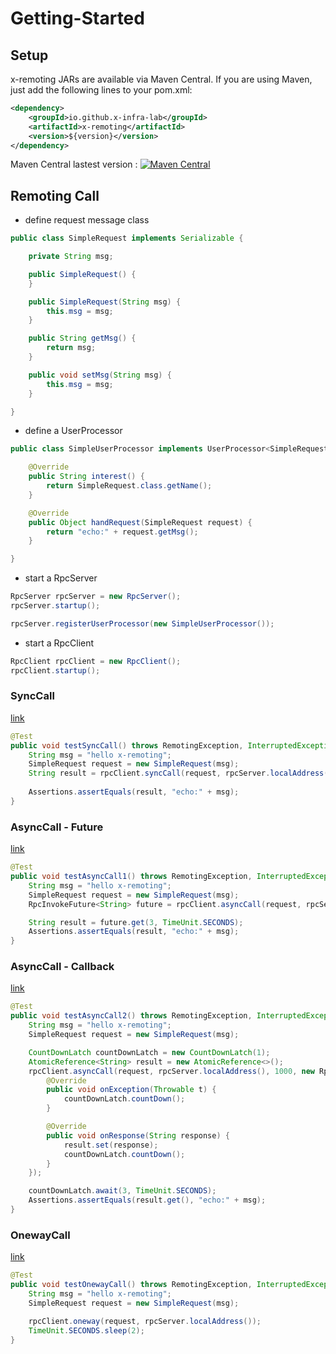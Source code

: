 # Getting-Started

## Setup
x-remoting JARs are available via Maven Central. If you are using Maven, just add the following lines to  your pom.xml:
```xml
<dependency>
    <groupId>io.github.x-infra-lab</groupId>
    <artifactId>x-remoting</artifactId>
    <version>${version}</version>
</dependency>
```

Maven Central lastest version :  [![Maven Central](https://img.shields.io/maven-central/v/io.github.x-infra-lab/x-remoting)](https://central.sonatype.com/artifact/io.github.x-infra-lab/x-remoting/)
## Remoting Call
* define request message class
```java
public class SimpleRequest implements Serializable {

	private String msg;

	public SimpleRequest() {
	}

	public SimpleRequest(String msg) {
		this.msg = msg;
	}

	public String getMsg() {
		return msg;
	}

	public void setMsg(String msg) {
		this.msg = msg;
	}

}

```
* define a UserProcessor
```java
public class SimpleUserProcessor implements UserProcessor<SimpleRequest> {

	@Override
	public String interest() {
		return SimpleRequest.class.getName();
	}

	@Override
	public Object handRequest(SimpleRequest request) {
		return "echo:" + request.getMsg();
	}

}
```
* start a RpcServer
```java
RpcServer rpcServer = new RpcServer();
rpcServer.startup();

rpcServer.registerUserProcessor(new SimpleUserProcessor());
```
* start a RpcClient
```java
RpcClient rpcClient = new RpcClient();
rpcClient.startup();
```
### SyncCall
[link](https://github.com/x-infra-lab/x-remoting/blob/main/src/test/java/io/github/xinfra/lab/remoting/rpc/client/RpcClientTest.java#L50)
```java
@Test
public void testSyncCall() throws RemotingException, InterruptedException {
    String msg = "hello x-remoting";
    SimpleRequest request = new SimpleRequest(msg);
    String result = rpcClient.syncCall(request, rpcServer.localAddress(), 1000);
    
    Assertions.assertEquals(result, "echo:" + msg);
}
```
### AsyncCall - Future
[link](https://github.com/x-infra-lab/x-remoting/blob/main/src/test/java/io/github/xinfra/lab/remoting/rpc/client/RpcClientTest.java#L59)
```java
@Test
public void testAsyncCall1() throws RemotingException, InterruptedException, TimeoutException {
    String msg = "hello x-remoting";
    SimpleRequest request = new SimpleRequest(msg);
    RpcInvokeFuture<String> future = rpcClient.asyncCall(request, rpcServer.localAddress(), 1000);

    String result = future.get(3, TimeUnit.SECONDS);
    Assertions.assertEquals(result, "echo:" + msg);
}
```
### AsyncCall - Callback
[link](https://github.com/x-infra-lab/x-remoting/blob/main/src/test/java/io/github/xinfra/lab/remoting/rpc/client/RpcClientTest.java#L69)
```java
@Test
public void testAsyncCall2() throws RemotingException, InterruptedException, TimeoutException {
    String msg = "hello x-remoting";
    SimpleRequest request = new SimpleRequest(msg);

    CountDownLatch countDownLatch = new CountDownLatch(1);
    AtomicReference<String> result = new AtomicReference<>();
    rpcClient.asyncCall(request, rpcServer.localAddress(), 1000, new RpcInvokeCallBack<String>() {
        @Override
        public void onException(Throwable t) {
            countDownLatch.countDown();
        }

        @Override
        public void onResponse(String response) {
            result.set(response);
            countDownLatch.countDown();
        }
    });

    countDownLatch.await(3, TimeUnit.SECONDS);
    Assertions.assertEquals(result.get(), "echo:" + msg);
}
```
### OnewayCall
[link](https://github.com/x-infra-lab/x-remoting/blob/main/src/test/java/io/github/xinfra/lab/remoting/rpc/client/RpcClientTest.java#L93)
```java
@Test
public void testOnewayCall() throws RemotingException, InterruptedException {
    String msg = "hello x-remoting";
    SimpleRequest request = new SimpleRequest(msg);

    rpcClient.oneway(request, rpcServer.localAddress());
    TimeUnit.SECONDS.sleep(2);
}
```
